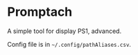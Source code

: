 # Promptach

A simple tool for display PS1, advanced.

Config file is in `~/.config/pathAliases.csv`.

